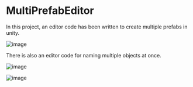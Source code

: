 # MultiPrefabEditor
In this project, an editor code has been written to create multiple prefabs in unity.

![image](https://user-images.githubusercontent.com/48649947/218384952-12f32f02-6d95-4a0e-ac92-2c1b4354e9a7.png)

There is also an editor code for naming multiple objects at once.

![image](https://user-images.githubusercontent.com/48649947/218384717-755ed9ab-c240-41a5-ab97-fb02e2a12f80.png)

![image](https://user-images.githubusercontent.com/48649947/218385116-f8687dc5-67fc-49ae-a2f7-b7aec54ea069.png)
